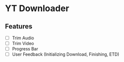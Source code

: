 # YT Downloader

## Features

- [ ] Trim Audio
- [ ] Trim Video
- [ ] Progress Bar
- [ ] User Feedback (Initializing Download, Finishing, ETD)
